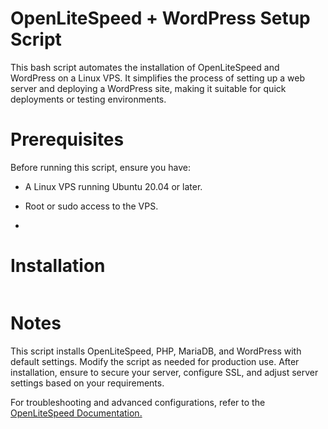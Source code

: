 # OpenLiteSpeed + WordPress Setup Script
This bash script automates the installation of OpenLiteSpeed and WordPress on a Linux VPS. It simplifies the process of setting up a web server and deploying a WordPress site, making it suitable for quick deployments or testing environments.

# Prerequisites
Before running this script, ensure you have:
- A Linux VPS running Ubuntu 20.04 or later.
- Root or sudo access to the VPS.

- 
# Installation
```bash
```
# Notes
This script installs OpenLiteSpeed, PHP, MariaDB, and WordPress with default settings. Modify the script as needed for production use.
After installation, ensure to secure your server, configure SSL, and adjust server settings based on your requirements.

For troubleshooting and advanced configurations, refer to the <a href="https://docs.openlitespeed.org/">OpenLiteSpeed Documentation.</a>

